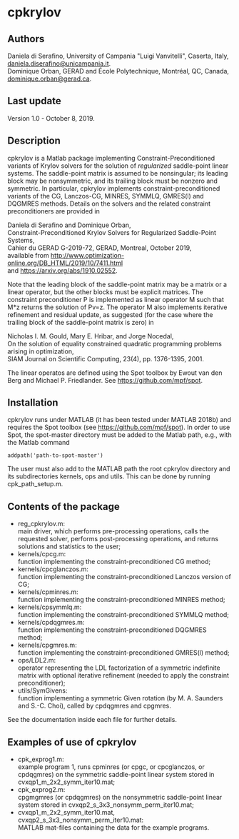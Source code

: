 # cpkrylov


## Authors

Daniela di Serafino, University of Campania "Luigi Vanvitelli", Caserta, Italy,
daniela.diserafino@unicampania.it.   
Dominique Orban, GERAD and École Polytechnique, Montréal, QC, Canada,
dominique.orban@gerad.ca.

## Last update

Version 1.0 - October 8, 2019.

## Description

cpkrylov is a Matlab package implementing Constraint-Preconditioned variants of
Krylov solvers for the solution of *regularized* saddle-point linear systems.
The saddle-point matrix is assumed to be nonsingular; its leading block may be
nonsymmetric, and its trailing block must be nonzero and symmetric.
In particular, cpkrylov implements constraint-preconditioned variants of the
CG, Lanczos-CG, MINRES, SYMMLQ, GMRES(l) and DQGMRES methods.
Details on the solvers and the related constraint preconditioners are provided in

   Daniela di Serafino and Dominique Orban,    
   Constraint-Preconditioned Krylov Solvers for Regularized Saddle-Point Systems,   
   Cahier du GERAD G-2019-72, GERAD, Montreal, October 2019,    
   available from http://www.optimization-online.org/DB_HTML/2019/10/7411.html    
   and https://arxiv.org/abs/1910.02552.

Note that the leading block of the saddle-point matrix may be a matrix or a linear operator,
but the other blocks must be explicit matrices. The constraint preconditioner P is implemented
as linear operator M such that M\*z returns the solution of Pv=z. The operator M also implements
iterative refinement and residual update, as suggested (for the case where the trailing block
of the saddle-point matrix is zero) in

   Nicholas I. M. Gould, Mary E. Hribar, and Jorge Nocedal,  
   On the solution of equality constrained quadratic programming problems arising in optimization,    
   SIAM Journal on Scientific Computing, 23(4), pp. 1376-1395, 2001.

The linear operatos are defined using the Spot toolbox by Ewout van
den Berg and Michael P. Friedlander. See https://github.com/mpf/spot.

## Installation

cpkrylov runs under MATLAB (it has been tested under MATLAB 2018b) and requires
the Spot toolbox (see https://github.com/mpf/spot). In order to use Spot, the
spot-master directory must be added to the Matlab path, e.g., with the Matlab command

    addpath('path-to-spot-master')

The user must also add to the MATLAB path the root cpkrylov directory and its subdirectories
kernels, ops and utils. This can be done by running cpk_path_setup.m.

## Contents of the package

- reg_cpkrylov.m:    
  main driver, which performs pre-processing operations, calls the requested solver,
  performs post-processing operations, and returns solutions and statistics to the user;                 
- kernels/cpcg.m:    
  function implementing the constraint-preconditioned CG method;  
- kernels/cpcglanczos.m:    
  function implementing the constraint-preconditioned Lanczos version of CG;  
- kernels/cpminres.m:    
  function implementing the constraint-preconditioned MINRES method;  
- kernels/cpsymmlq.m:    
  function implementing the constraint-preconditioned SYMMLQ method;  
- kernels/cpdqgmres.m:    
  function implementing the constraint-preconditioned DQGMRES method;  
- kernels/cpgmres.m:    
  function implementing the constraint-preconditioned GMRES(l) method;  
- ops/LDL2.m:    
  operator representing the LDL factorization of a symmetric indefinite matrix with optional
  iterative refinement (needed to apply the constraint preconditioner);           
- utils/SymGivens:    
  function implementing a symmetric Given rotation (by M. A. Saunders and S.-C. Choi),
  called by cpdqgmres and cpgmres.  

See the documentation inside each file for further details.

## Examples of use of cpkrylov

- cpk_exprog1.m:    
  example program 1, runs cpminres (or cpgc, or cpcglanczos, or cpdqgmres) on the symmetric
  saddle-point linear system stored in cvxqp1_m_2x2_symm_iter10.mat;                           
- cpk_exprog2.m:    
  cpgmgmres (or cpdqgmres) on the nonsymmetric saddle-point linear system stored in
  cvxqp2_s_3x3_nonsymm_perm_iter10.mat;                        
- cvxqp1_m_2x2_symm_iter10.mat, cvxqp2_s_3x3_nonsymm_perm_iter10.mat:    
  MATLAB mat-files containing the data for the example programs.
